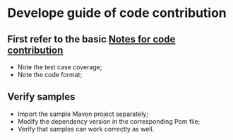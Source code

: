 # Develope guide of code contribution 

## First refer to the basic [Notes for code contribution](https://github.com/alipay/sofa-lookout/blob/master/CONTRIBUTING.md)

- Note the test case coverage;
- Note the code format;

## Verify samples

- Import the sample Maven project separately;
- Modify the dependency version in the corresponding Pom file;
- Verify that samples can work correctly as well.